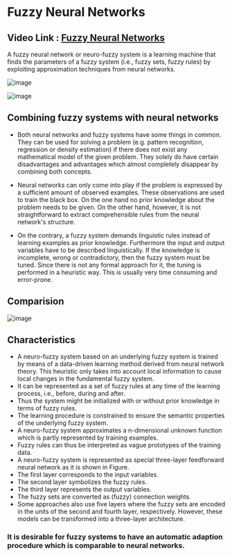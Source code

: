 # Fuzzy Neural Networks

## Video Link : [Fuzzy Neural Networks]()

A fuzzy neural network or neuro-fuzzy system is a learning machine that finds the parameters of a fuzzy system (i.e., fuzzy sets, fuzzy rules) by exploiting approximation techniques from neural networks.

![image](https://user-images.githubusercontent.com/63282184/143688632-8063a044-b762-4a82-9479-4e6e3474694f.png)

![image](https://user-images.githubusercontent.com/63282184/143688920-1323b2db-58d9-4c39-9291-17386124eafd.png)

## Combining fuzzy systems with neural networks

- Both neural networks and fuzzy systems have some things in common. They can be used for solving a problem (e.g. pattern recognition, regression or density estimation) if there does not exist any mathematical model of the given problem. They solely do have certain disadvantages and advantages which almost completely disappear by combining both concepts.

- Neural networks can only come into play if the problem is expressed by a sufficient amount of observed examples. These observations are used to train the black box. On the one hand no prior knowledge about the problem needs to be given. On the other hand, however, it is not straightforward to extract comprehensible rules from the neural network's structure.

- On the contrary, a fuzzy system demands linguistic rules instead of learning examples as prior knowledge. Furthermore the input and output variables have to be described linguistically. If the knowledge is incomplete, wrong or contradictory, then the fuzzy system must be tuned. Since there is not any formal approach for it, the tuning is performed in a heuristic way. This is usually very time consuming and error-prone.

## Comparision

![image](https://user-images.githubusercontent.com/63282184/143688620-af446bb5-4a0d-4cc6-8311-2e218a6b8918.png)


## Characteristics

- A neuro-fuzzy system based on an underlying fuzzy system is trained by means of a data-driven learning method derived from neural network theory. This heuristic only takes into account local information to cause local changes in the fundamental fuzzy system.
- It can be represented as a set of fuzzy rules at any time of the learning process, i.e., before, during and after.
- Thus the system might be initialized with or without prior knowledge in terms of fuzzy rules.
- The learning procedure is constrained to ensure the semantic properties of the underlying fuzzy system.
- A neuro-fuzzy system approximates a n-dimensional unknown function which is partly represented by training examples.
- Fuzzy rules can thus be interpreted as vague prototypes of the training data.
- A neuro-fuzzy system is represented as special three-layer feedforward neural network as it is shown in Figure.
- The first layer corresponds to the input variables.
- The second layer symbolizes the fuzzy rules.
- The third layer represents the output variables.
- The fuzzy sets are converted as (fuzzy) connection weights.
- Some approaches also use five layers where the fuzzy sets are encoded in the units of the second and fourth layer, respectively. However, these models can be transformed into a three-layer architecture.

### It is desirable for fuzzy systems to have an automatic adaption procedure which is comparable to neural networks.

